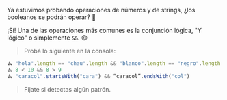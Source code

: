 Ya estuvimos probando operaciones de números y de strings, ¿los booleanos se podrán operar? :thought_balloon:

¡Sí! Una de las operaciones más comunes es la conjunción lógica, "Y lógico" o simplemente `&&`. :relieved: 

> Probá lo siguiente en la consola:
>
``` javascript
ム "hola".length == "chau".length && "blanco".length == "negro".length
ム 8 < 10 && 8 > 9
ム "caracol".startsWith("cara") && “caracol”.endsWith("col")
```
> Fijate si detectas algún patrón.